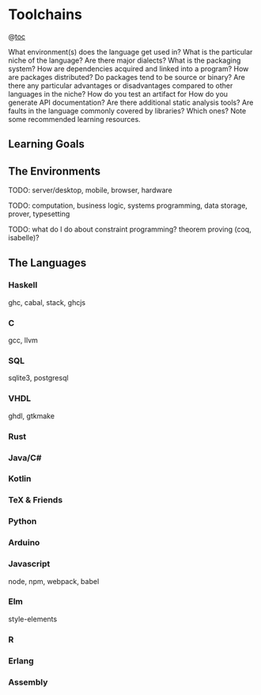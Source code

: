 # Toolchains

@[toc](Contents)


What environment(s) does the language get used in?
What is the particular niche of the language?
Are there major dialects?
What is the packaging system?
How are dependencies acquired and linked into a program?
How are packages distributed? Do packages tend to be source or binary?
Are there any particular advantages or disadvantages compared to other languages in the niche?
How do you test an artifact for 
How do you generate API documentation?
Are there additional static analysis tools?
Are faults in the language commonly covered by libraries? Which ones?
Note some recommended learning resources.

## Learning Goals

## The Environments

TODO: server/desktop, mobile, browser, hardware

TODO: computation, business logic, systems programming, data storage, prover, typesetting

TODO: what do I do about constraint programming? theorem proving (coq, isabelle)?

## The Languages

### Haskell

ghc, cabal, stack, ghcjs

### C

gcc, llvm

### SQL

sqlite3, postgresql

### VHDL

ghdl, gtkmake

### Rust
### Java/C#
### Kotlin
### TeX & Friends
### Python
### Arduino
### Javascript

node, npm, webpack, babel

### Elm

style-elements

### R
### Erlang
### Assembly